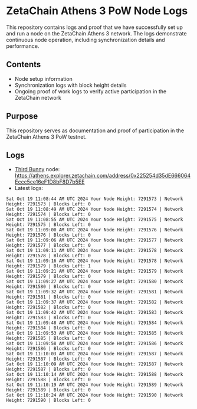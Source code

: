 # ZetaChain Athens 3 PoW Node Logs
This repository contains logs and proof that we have successfully set up and run a node on the ZetaChain Athens 3 network. The logs demonstrate continuous node operation, including synchronization details and performance.

## Contents
- Node setup information
- Synchronization logs with block height details
- Ongoing proof of work logs to verify active participation in the ZetaChain network

## Purpose
This repository serves as documentation and proof of participation in the ZetaChain Athens 3 PoW testnet.

## Logs

- [Third Bunny](https://thirdbunny.xyz/) node: https://athens.explorer.zetachain.com/address/0x225254d35dE666064Eccc5ce16eF1D8bF8D7b5EE
- Latest logs:
```
Sat Oct 19 11:08:44 AM UTC 2024 Your Node Height: 7291573 | Network Height: 7291573 | Blocks Left: 0
Sat Oct 19 11:08:49 AM UTC 2024 Your Node Height: 7291574 | Network Height: 7291574 | Blocks Left: 0
Sat Oct 19 11:08:55 AM UTC 2024 Your Node Height: 7291575 | Network Height: 7291575 | Blocks Left: 0
Sat Oct 19 11:09:00 AM UTC 2024 Your Node Height: 7291576 | Network Height: 7291576 | Blocks Left: 0
Sat Oct 19 11:09:06 AM UTC 2024 Your Node Height: 7291577 | Network Height: 7291577 | Blocks Left: 0
Sat Oct 19 11:09:11 AM UTC 2024 Your Node Height: 7291578 | Network Height: 7291578 | Blocks Left: 0
Sat Oct 19 11:09:16 AM UTC 2024 Your Node Height: 7291578 | Network Height: 7291579 | Blocks Left: 1
Sat Oct 19 11:09:21 AM UTC 2024 Your Node Height: 7291579 | Network Height: 7291579 | Blocks Left: 0
Sat Oct 19 11:09:27 AM UTC 2024 Your Node Height: 7291580 | Network Height: 7291580 | Blocks Left: 0
Sat Oct 19 11:09:32 AM UTC 2024 Your Node Height: 7291581 | Network Height: 7291581 | Blocks Left: 0
Sat Oct 19 11:09:37 AM UTC 2024 Your Node Height: 7291582 | Network Height: 7291582 | Blocks Left: 0
Sat Oct 19 11:09:42 AM UTC 2024 Your Node Height: 7291583 | Network Height: 7291583 | Blocks Left: 0
Sat Oct 19 11:09:48 AM UTC 2024 Your Node Height: 7291584 | Network Height: 7291584 | Blocks Left: 0
Sat Oct 19 11:09:53 AM UTC 2024 Your Node Height: 7291585 | Network Height: 7291585 | Blocks Left: 0
Sat Oct 19 11:09:58 AM UTC 2024 Your Node Height: 7291586 | Network Height: 7291586 | Blocks Left: 0
Sat Oct 19 11:10:03 AM UTC 2024 Your Node Height: 7291587 | Network Height: 7291587 | Blocks Left: 0
Sat Oct 19 11:10:09 AM UTC 2024 Your Node Height: 7291587 | Network Height: 7291587 | Blocks Left: 0
Sat Oct 19 11:10:14 AM UTC 2024 Your Node Height: 7291588 | Network Height: 7291588 | Blocks Left: 0
Sat Oct 19 11:10:19 AM UTC 2024 Your Node Height: 7291589 | Network Height: 7291589 | Blocks Left: 0
Sat Oct 19 11:10:24 AM UTC 2024 Your Node Height: 7291590 | Network Height: 7291590 | Blocks Left: 0
```
